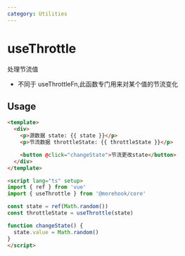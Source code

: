 ```yaml
---
category: Utilities
---
```


# useThrottle

处理节流值
 * 不同于 useThrottleFn,此函数专门用来对某个值的节流变化

## Usage

```html
<template>
  <div>
    <p>源数据 state: {{ state }}</p>
    <p>节流数据 throttleState: {{ throttleState }}</p>

    <button @click="changeState">节流更改state</button>
  </div>
</template>

<script lang="ts" setup>
import { ref } from 'vue'
import { useThrottle } from '@morehook/core'

const state = ref(Math.random())
const throttleState = useThrottle(state)

function changeState() {
  state.value = Math.random()
}
</script>
```